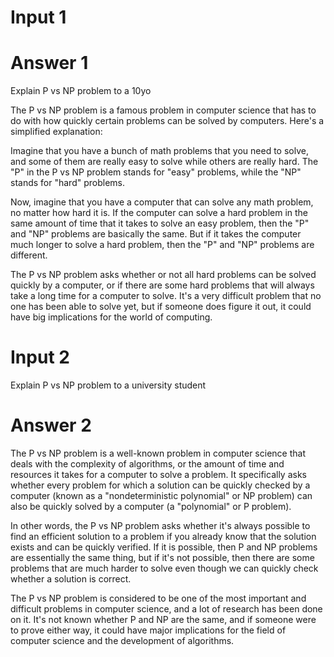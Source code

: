 # Input 1

# Answer 1

Explain P vs NP problem to a 10yo

The P vs NP problem is a famous problem in computer science that has to do with how quickly certain problems can be solved by computers. Here's a simplified explanation:

Imagine that you have a bunch of math problems that you need to solve, and some of them are really easy to solve while others are really hard. The "P" in the P vs NP problem stands for "easy" problems, while the "NP" stands for "hard" problems.

Now, imagine that you have a computer that can solve any math problem, no matter how hard it is. If the computer can solve a hard problem in the same amount of time that it takes to solve an easy problem, then the "P" and "NP" problems are basically the same. But if it takes the computer much longer to solve a hard problem, then the "P" and "NP" problems are different.

The P vs NP problem asks whether or not all hard problems can be solved quickly by a computer, or if there are some hard problems that will always take a long time for a computer to solve. It's a very difficult problem that no one has been able to solve yet, but if someone does figure it out, it could have big implications for the world of computing.

# Input 2

Explain P vs NP problem to a university student

# Answer 2

The P vs NP problem is a well-known problem in computer science that deals with the complexity of algorithms, or the amount of time and resources it takes for a computer to solve a problem. It specifically asks whether every problem for which a solution can be quickly checked by a computer (known as a "nondeterministic polynomial" or NP problem) can also be quickly solved by a computer (a "polynomial" or P problem).

In other words, the P vs NP problem asks whether it's always possible to find an efficient solution to a problem if you already know that the solution exists and can be quickly verified. If it is possible, then P and NP problems are essentially the same thing, but if it's not possible, then there are some problems that are much harder to solve even though we can quickly check whether a solution is correct.

The P vs NP problem is considered to be one of the most important and difficult problems in computer science, and a lot of research has been done on it. It's not known whether P and NP are the same, and if someone were to prove either way, it could have major implications for the field of computer science and the development of algorithms.